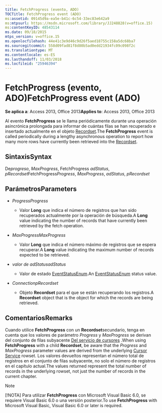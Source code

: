 ```yaml
---
title: FetchProgress (evento, ADO)
TOCTitle: FetchProgress event (ADO)
ms:assetid: 09145d9a-ea5e-b41c-6c54-33ec83e642a9
ms:mtpsurl: https://msdn.microsoft.com/library/JJ248828(v=office.15)
ms:contentKeyID: 48543114
ms.date: 09/18/2015
mtps_version: v=office.15
ms.openlocfilehash: 44e41c3e9d46c9d26f5aed18755c158a5dc68ba7
ms.sourcegitcommit: 558d09fad81f8d80b5ad0edd21934fc09c098f2c
ms.translationtype: MT
ms.contentlocale: es-ES
ms.lasthandoff: 11/03/2018
ms.locfileid: "25946394"
---
```

# <a name="fetchprogress-event-ado"></a><span data-ttu-id="6e3a6-102">FetchProgress (evento, ADO)</span><span class="sxs-lookup"><span data-stu-id="6e3a6-102">FetchProgress event (ADO)</span></span>


<span data-ttu-id="6e3a6-103">**Se aplica a**: Access 2013, Office 2013</span><span class="sxs-lookup"><span data-stu-id="6e3a6-103">**Applies to**: Access 2013, Office 2013</span></span>


<span data-ttu-id="6e3a6-104">Al evento **FetchProgress** se le llama periódicamente durante una operación asincrónica prolongada para informar de cuántas filas se han recuperado e insertado actualmente en el objeto [Recordset](recordset-object-ado.md).</span><span class="sxs-lookup"><span data-stu-id="6e3a6-104">The **FetchProgress** event is called periodically during a lengthy asynchronous operation to report how many more rows have currently been retrieved into the [Recordset](recordset-object-ado.md).</span></span>

## <a name="syntax"></a><span data-ttu-id="6e3a6-105">Sintaxis</span><span class="sxs-lookup"><span data-stu-id="6e3a6-105">Syntax</span></span>

<span data-ttu-id="6e3a6-106">De*progreso*, *MaxProgress*, FetchProgress *adStatus*, *pRecordset*</span><span class="sxs-lookup"><span data-stu-id="6e3a6-106">FetchProgress*Progress*, *MaxProgress*, *adStatus*, *pRecordset*</span></span>

## <a name="parameters"></a><span data-ttu-id="6e3a6-107">Parámetros</span><span class="sxs-lookup"><span data-stu-id="6e3a6-107">Parameters</span></span>

- <span data-ttu-id="6e3a6-108">*Progress*</span><span class="sxs-lookup"><span data-stu-id="6e3a6-108">*Progress*</span></span>

  - <span data-ttu-id="6e3a6-109">Valor **Long** que indica el número de registros que han sido recuperados actualmente por la operación de búsqueda.</span><span class="sxs-lookup"><span data-stu-id="6e3a6-109">A **Long** value indicating the number of records that have currently been retrieved by the fetch operation.</span></span>

- <span data-ttu-id="6e3a6-110">*MaxProgress*</span><span class="sxs-lookup"><span data-stu-id="6e3a6-110">*MaxProgress*</span></span>

  - <span data-ttu-id="6e3a6-111">Valor **Long** que indica el número máximo de registros que se espera recuperar.</span><span class="sxs-lookup"><span data-stu-id="6e3a6-111">A **Long** value indicating the maximum number of records expected to be retrieved.</span></span>

- <span data-ttu-id="6e3a6-112">*valor de adStatus*</span><span class="sxs-lookup"><span data-stu-id="6e3a6-112">*adStatus*</span></span>

  - <span data-ttu-id="6e3a6-113">Valor de estado [EventStatusEnum](eventstatusenum.md).</span><span class="sxs-lookup"><span data-stu-id="6e3a6-113">An [EventStatusEnum](eventstatusenum.md) status value.</span></span>

- <span data-ttu-id="6e3a6-114">*Connection*</span><span class="sxs-lookup"><span data-stu-id="6e3a6-114">*pRecordset*</span></span>

  - <span data-ttu-id="6e3a6-115">Objeto **Recordset** para el que se están recuperando los registros.</span><span class="sxs-lookup"><span data-stu-id="6e3a6-115">A **Recordset** object that is the object for which the records are being retrieved.</span></span>

## <a name="remarks"></a><span data-ttu-id="6e3a6-116">Comentarios</span><span class="sxs-lookup"><span data-stu-id="6e3a6-116">Remarks</span></span>

<span data-ttu-id="6e3a6-117">Cuando utilice **FetchProgress** con un **Recordset**secundario, tenga en cuenta que los valores de parámetro *Progress* y *MaxProgress* se derivan del conjunto de filas subyacente [Del servicio de cursores](microsoft-cursor-service-for-ole-db-ado-service-component.md) .</span><span class="sxs-lookup"><span data-stu-id="6e3a6-117">When using **FetchProgress** with a child **Recordset**, be aware that the *Progress* and *MaxProgress* parameter values are derived from the underlying [Cursor Service](microsoft-cursor-service-for-ole-db-ado-service-component.md) rowset.</span></span> <span data-ttu-id="6e3a6-118">Los valores devueltos representan el número total de registros en el conjunto de filas subyacente, no solo el número de registros en el capítulo actual.</span><span class="sxs-lookup"><span data-stu-id="6e3a6-118">The values returned represent the total number of records in the underlying rowset, not just the number of records in the current chapter.</span></span>


> [!NOTE]
> <span data-ttu-id="6e3a6-119">[!NOTA] Para utilizar **FetchProgress** con Microsoft Visual Basic 6.0, se requiere Visual Basic 6.0 o una versión posterior.</span><span class="sxs-lookup"><span data-stu-id="6e3a6-119">To use **FetchProgress** with Microsoft Visual Basic, Visual Basic 6.0 or later is required.</span></span>



